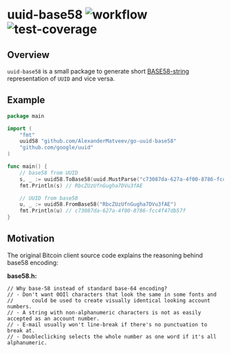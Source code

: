 # uuid-base58 ![workflow](https://github.com/AlexanderMatveev/go-uuid-base58/actions/workflows/go.yml/badge.svg) ![test-coverage](https://goreportcard.com/badge/github.com/AlexanderMatveev/go-uuid-base58)

## Overview

`uuid-base58` is a small package to generate short [BASE58-string](https://en.bitcoin.it/wiki/Base58Check_encoding) representation of `UUID` and vice versa.

## Example

```go
package main

import (
	"fmt"
	uuid58 "github.com/AlexanderMatveev/go-uuid-base58"
	"github.com/google/uuid"
)

func main() {
	// base58 from UUID
	s, _ := uuid58.ToBase58(uuid.MustParse("c73087da-627a-4f00-8786-fcc4f47db57f"))
	fmt.Println(s) // RbcZUzUfnGugha7DVu3fAE

	// UUID from base58
	u, _ := uuid58.FromBase58("RbcZUzUfnGugha7DVu3fAE")
	fmt.Println(u) // c73087da-627a-4f00-8786-fcc4f47db57f
}

```

## Motivation

The original Bitcoin client source code explains the reasoning behind base58 encoding:

**base58.h:**

```
// Why base-58 instead of standard base-64 encoding?
// - Don't want 0OIl characters that look the same in some fonts and
//      could be used to create visually identical looking account numbers.
// - A string with non-alphanumeric characters is not as easily accepted as an account number.
// - E-mail usually won't line-break if there's no punctuation to break at.
// - Doubleclicking selects the whole number as one word if it's all alphanumeric.
```
